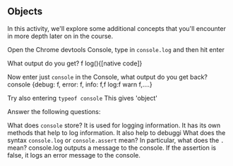 ## Objects

In this activity, we'll explore some additional concepts that you'll encounter in more depth later on in the course.

Open the Chrome devtools Console, type in `console.log` and then hit enter

What output do you get? f log(){[native code]}

Now enter just `console` in the Console, what output do you get back? console {debug: f, error: f, info: f,f log:f warn f,....}

Try also entering `typeof console` This gives 'object'

Answer the following questions:

What does `console` store? It is used for logging information. It has its own methods that help to log information. It also help to debuggi
What does the syntax `console.log` or `console.assert` mean? In particular, what does the `.` mean?
console.log outputs a message to the console.
If the assertion is false, it logs an error message to the console.
 